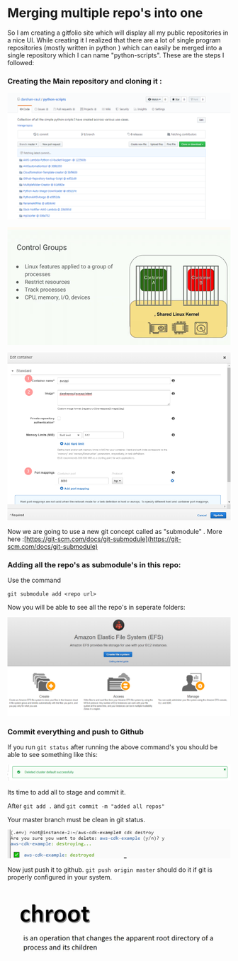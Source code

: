 # Merging multiple repo's into one

So I am creating a gitfolio site which will display all my public repositories in a nice UI. While creating it I realized that there are a lot of single program repositories \(mostly written in python \) which can easily be merged into a single repository which I can name "python-scripts". These are the steps I followed:

### Creating the Main repository and cloning it :

![Created a  new repo in github where all the repo&apos;s will be stored](../../../.gitbook/assets/image%20%2846%29.png)

![Copy this URL ](../../../.gitbook/assets/image%20%28154%29.png)

![clone the repo in your machine](../../../.gitbook/assets/image%20%28151%29.png)

Now we are going to use a new git concept called as "submodule" . More here :[https://git-scm.com/docs/git-submodule](https://git-scm.com/docs/git-submodule)

### Adding all the repo's as submodule's in this repo:

Use the command

```text
git submodule add <repo url>
```

Now you will be able to see all the repo's in seperate folders:

![All the repos as folders in this main repo](../../../.gitbook/assets/image%20%2866%29.png)

### Commit everything and push to Github

If you run `git status` after running the above command's you should be able to see something like this:

![](../../../.gitbook/assets/image%20%28167%29.png)

 Its time to add all to stage and commit it.

After `git add .` and `git commit -m "added all repos"`

Your master branch must be clean in git status.

![](../../../.gitbook/assets/image%20%2844%29.png)

Now just push it to github. `git push origin master` should do it if git is properly configured in your system.

![All the repo&apos;s will be in a single repo. ](../../../.gitbook/assets/image%20%2850%29.png)





